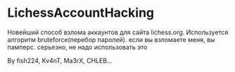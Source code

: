 # LichessAccountHacking
Новейший способ взлома аккаунтов для сайта lichess.org. Используется алгоритм bruteforce(перебор паролей).
если вы взломаете меня, вы памперс. серьезно, не надо использовать это

By fish224, Kv4nT, Ma3rX, CHLEB...

